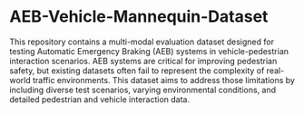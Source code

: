 # AEB-Vehicle-Mannequin-Dataset
This repository contains a multi-modal evaluation dataset designed for testing Automatic Emergency Braking (AEB) systems in vehicle-pedestrian interaction scenarios. AEB systems are critical for improving pedestrian safety, but existing datasets often fail to represent the complexity of real-world traffic environments. This dataset aims to address those limitations by including diverse test scenarios, varying environmental conditions, and detailed pedestrian and vehicle interaction data.
